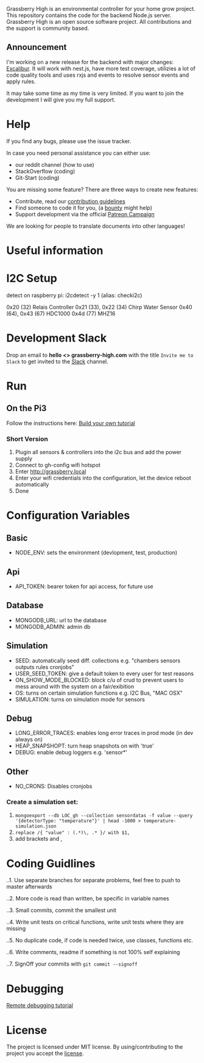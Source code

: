 Grassberry High is an environmental controller for your home grow project. This repository contains the code for the backend Node.js server. Grassberry High is an open source software project. All contributions and the support is community based.

## Announcement

I'm working on a new release for the backend with major changes: [Excalibur](https://github.com/grassberry-high/grow-backend-excalibur). It will work with nest.js, have more test coverage, utilizies a lot of code quality tools and uses rxjs and events to resolve sensor events and apply rules. 

It may take some time as my time is very limited. If you want to join the development I will give you my full support.

# Help
If you find any bugs, please use the issue tracker. 

In case you need personal assistance you can either use:
- our reddit channel (how to use)
- StackOverflow (coding)
- Git-Start (coding)

You are missing some feature? There are three ways to create new features:

- Contribute, read our [contribution guidelines](docs/contributing.md)
- Find someone to code it for you, (a [bounty](https://www.bountysource.com/) might help)
- Support development via the official [Patreon Campaign](https://www.patreon.com/grassberry)

We are looking for people to translate documents into other languages!

# Useful information 

# I2C Setup
detect on raspberry pi:
i2cdetect -y 1 (alias: checki2c)

0x20 (32) Relais Controller
0x21 (33), 0x22 (34) Chirp Water Sensor
0x40 (64), 0x43 (67) HDC1000
0x4d (77) MHZ16

# Development Slack

Drop an email to **hello \<\> grassberry-high.com** with the title `Invite me to Slack`
to get invited to the [Slack](https://grassberryhigh.slack.com/) channel.

# Run

## On the Pi3
Follow the instructions here:
[Build your own tutorial](http://blog.grassberry-high.com/build-your-own-grassberry-high/)

### Short Version

1. Plugin all sensors & controllers into the i2c bus and add the power supply
2. Connect to gh-config wifi hotspot
3. Enter http://grassberry.local
3. Enter your wifi credentials into the configuration, let the device reboot automatically
4. Done

# Configuration  Variables

## Basic

- NODE_ENV: sets the environment (devlopment, test, production)

## Api

- API_TOKEN: bearer token for api access, for future use

## Database

- MONGODB_URL: url to the database
- MONGODB_ADMIN: admin db

## Simulation

- SEED: automatically seed diff. collections e.g. "chambers sensors outputs rules cronjobs"
- USER_SEED_TOKEN: give a default token to every user for test reasons
- ON_SHOW_MODE_BLOCKED: block c/u of crud to prevent users to mess around with the system on a fair/exibition
- OS: turns on certain simulation functions e.g. I2C Bus, "MAC OSX"
- SIMULATION: turns on simulation mode for sensors

## Debug

- LONG_ERROR_TRACES: enables long error traces in prod mode (in dev always on)
- HEAP_SNAPSHOPT: turn heap snapshots on with 'true'
- DEBUG: enable debug loggers e.g. 'sensor*'

## Other

- NO_CRONS: Disables cronjobs

### Create a simulation set:

1. `mongoexport --db LOC_gh --collection sensordatas -f value --query '{detectorType: "temperature"}' | head -1000 > temperature-simulation.json`
2. `replace /{ "value" : (.*)\, .* }/ with $1,`
3. add brackets and ,


# Coding Guidlines

..1. Use separate branches for separate problems, feel free to push to master afterwards

..2. More code is read than written, be specific in variable names

..3. Small commits, commit the smallest unit

..4. Write unit tests on critical functions, write unit tests where they are missing

..5. No duplicate code, if code is needed twice, use classes, functions etc.

..6. Write comments, readme if something is not 100% self explaining

..7. SignOff your commits with `git commit --signoff`

# Debugging
[Remote debugging tutorial](docs/debug.md)

# License
The project is licensed under MIT license.
By using/contributing to the project you accept the [license](https://github.com/360disrupt/grassberry-high/blob/master/LICENSE).
